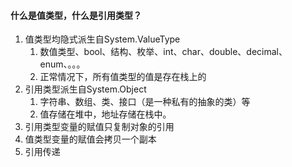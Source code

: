 ﻿#### 什么是值类型，什么是引用类型？
1. 值类型均隐式派生自System.ValueType
    1. 数值类型、bool、结构、枚举、int、char、double、decimal、enum、。。。
    2. 正常情况下，所有值类型的值是存在栈上的
2. 引用类型派生自System.Object
    1. 字符串、数组、类、接口（是一种私有的抽象的类）等
    2. 值存储在堆中，地址存储在栈中。
3. 引用类型变量的赋值只复制对象的引用
4. 值类型变量的赋值会拷贝一个副本
5. 引用传递